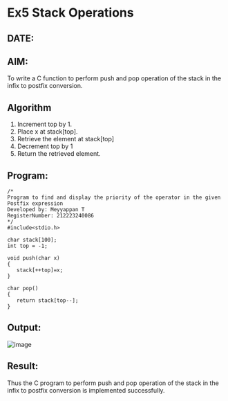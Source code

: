 # Ex5 Stack Operations
## DATE:
## AIM:
To write a C function to perform push and pop operation of the stack in the infix to postfix conversion.

## Algorithm
1. Increment top by 1.
2. Place x at stack[top].
3. Retrieve the element at stack[top]
4. Decrement top by 1
5. Return the retrieved element.

## Program:
```
/*
Program to find and display the priority of the operator in the given Postfix expression
Developed by: Meyyappan T
RegisterNumber: 212223240086 
*/
#include<stdio.h>

char stack[100];
int top = -1;

void push(char x)
{
   stack[++top]=x;
}

char pop()
{
   return stack[top--];
}

```

## Output:
![image](https://github.com/user-attachments/assets/0af51829-ab47-44bf-8b06-4a6950af971e)



## Result:
Thus the C program to perform push and pop operation of the stack in the infix to postfix conversion is implemented successfully.
